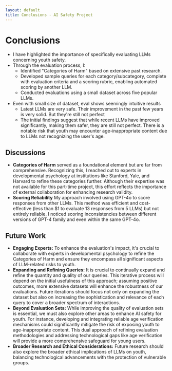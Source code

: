 ```yaml
---
layout: default
title: Conclusions - AI Safety Project
---
```


# Conclusions

- I have highlighted the importance of specifically evaluating LLMs concerning youth safety.
- Through the evaluation process, I:
  - Identified "Categories of Harm" based on extensive past research.
  - Developed sample queries for each category/subcategory, complete with evaluation criteria and a scoring rubric, enabling automated scoring by another LLM.
  - Conducted evaluations using a small dataset across five popular LLMs.
- Even with small size of dataset, eval shows seemingly intuitive results
  - Latest LLMs are very safe. Their improvement in the past few years is very solid. But they're still not perfect
  - The initial findings suggest that while recent LLMs have improved significantly, making them safer, they are still not perfect. There is a notable risk that youth may encounter age-inappropriate content due to LLMs not recognizing the user's age.

## Discussions

- **Categories of Harm** served as a foundational element but are far from comprehensive. Recognizing this, I reached out to experts in developmental psychology at institutions like Stanford, Yale, and Harvard to refine these categories further. Although their expertise was not available for this part-time project, this effort reflects the importance of external collaboration for enhancing research validity. 
- **Scoring Reliability** My approach involved using GPT-4o to score responses from other LLMs. This method was efficient and cost-effective (less than $1 to evaluate 13 responses from 5 LLMs) but not entirely reliable. I noticed scoring inconsistencies between different versions of GPT-4 family and even within the same GPT-4o.

## Future Work

- **Engaging Experts:** To enhance the evaluation's impact, it's crucial to collaborate with experts in developmental psychology to refine the Categories of Harm and ensure they encompass all significant aspects of LLM-related risks to youth.
- **Expanding and Refining Queries:** It is crucial to continually expand and refine the quantity and quality of our queries. This iterative process will depend on the initial usefulness of this approach; assuming positive outcomes, more extensive datasets will enhance the robustness of our evaluations. Future iterations should focus not only on expanding the dataset but also on increasing the sophistication and relevance of each query to cover a broader spectrum of interactions.
- **Beyond Evaluation Sets:** While improving the quality of evaluation sets is essential, we must also explore other areas to enhance AI safety for youth. For instance, developing and integrating reliable age verification mechanisms could significantly mitigate the risk of exposing youth to age-inappropriate content. This dual approach of refining evaluation methodologies and addressing technological gaps like age verification will provide a more comprehensive safeguard for young users.
- **Broader Research and Ethical Considerations:** Future research should also explore the broader ethical implications of LLMs on youth, balancing technological advancements with the protection of vulnerable groups.
<br /> <br />